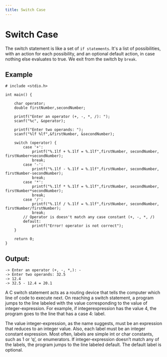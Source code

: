 ```yaml
---
title: Switch Case
---
```


# Switch Case

The switch statement is like a set of `if statements`.
It's a list of possibilities, with an action for each possibility, and an optional default action, in case nothing else evaluates to true.
We exit from the switch by `break`.

## Example
```
# include <stdio.h>

int main() {

    char operator;
    double firstNumber,secondNumber;

    printf("Enter an operator (+, -, *, /): ");
    scanf("%c", &operator);

    printf("Enter two operands: ");
    scanf("%lf %lf",&firstNumber, &secondNumber);

    switch (operator) {
        case '+':
            printf("%.1lf + %.1lf = %.1lf",firstNumber, secondNumber, firstNumber+secondNumber);
            break;
        case '-':
            printf("%.1lf - %.1lf = %.1lf",firstNumber, secondNumber, firstNumber-secondNumber);
            break;
        case '*':
            printf("%.1lf * %.1lf = %.1lf",firstNumber, secondNumber, firstNumber*secondNumber);
            break;
        case '/':
            printf("%.1lf / %.1lf = %.1lf",firstNumber, secondNumber, firstNumber/firstNumber);
            break;
        // Operator is doesn't match any case constant (+, -, *, /)
        default:
            printf("Error! operator is not correct");
    }

    return 0;
}
```

## Output:
```
-> Enter an operator (+, -, *,): -
-> Enter two operands: 32.5
-> 12.4
-> 32.5 - 12.4 = 20.1
```
A C switch statement acts as a routing device that tells the computer which line of code to
execute next. On reaching a switch statement, a program jumps to the line labeled with the
value corresponding to the value of integer-expression. For example, if integerexpression
has the value 4, the program goes to the line that has a case 4: label.

The value integer-expression, as the name suggests, must be an expression that reduces to an integer
value. Also, each label must be an integer constant expression. Most often, labels are simple
int or char constants, such as 1 or ‘q’, or enumerators. If integer-expression doesn’t
match any of the labels, the program jumps to the line labeled default. The default label is
optional.
